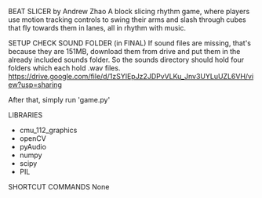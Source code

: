 BEAT SLICER
by Andrew Zhao
A block slicing rhythm game, where players use motion tracking controls to swing their arms 
and slash through cubes that fly towards them in lanes, all in rhythm with music.

SETUP
CHECK SOUND FOLDER (in FINAL)
If sound files are missing, that's because they are 151MB, download them from drive and put them
in the already included sounds folder. So the sounds directory should hold four folders which each
hold .wav files.
https://drive.google.com/file/d/1zSYIEpJz2JDPvVLKu_Jnv3UYLuUZL6VH/view?usp=sharing

After that, simply run 'game.py'

LIBRARIES
- cmu_112_graphics
- openCV
- pyAudio
- numpy
- scipy
- PIL

SHORTCUT COMMANDS
None